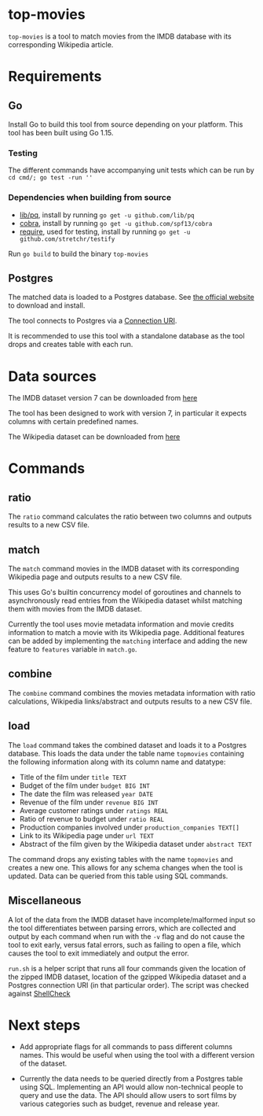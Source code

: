 # top-movies

`top-movies` is a tool to match movies from the IMDB database with its corresponding Wikipedia article.

# Requirements

## **Go**

Install Go to build this tool from source depending on your platform. This tool has been built using Go 1.15.

### Testing

The different commands have accompanying unit tests which can be run by `cd cmd/; go test -run ''`

### Dependencies when building from source

- [lib/pq](https://github.com/lib/pq), install by running `go get -u github.com/lib/pq`
- [cobra](https://github.com/spf13/cobra), install by running `go get -u github.com/spf13/cobra`
- [require](https://github.com/stretchr/testify), used for testing, install by running `go get -u github.com/stretchr/testify`

Run `go build` to build the binary `top-movies`

## **Postgres**

The matched data is loaded to a Postgres database. See [the official website](https://www.postgresql.org/download/) to download and install. 

The tool connects to Postgres via a [Connection URI](https://www.postgresql.org/docs/current/libpq-connect.html#LIBPQ-CONNSTRING).

It is recommended to use this tool with a standalone database as the tool drops and creates table with each run.

# Data sources

The IMDB dataset version 7 can be downloaded from [here](https://www.kaggle.com/rounakbanik/the-movies-dataset/version/7)

The tool has been designed to work with version 7, in particular it expects columns with certain predefined names.

The Wikipedia dataset can be downloaded from [here](https://dumps.wikimedia.org/enwiki/latest/enwiki-latest-abstract.xml.gz)

# Commands

## **ratio**
The `ratio` command calculates the ratio between two columns and outputs results to a new CSV file.

## **match**
The `match` command movies in the IMDB dataset with its corresponding Wikipedia page and outputs results to a new CSV file. 

This uses Go's builtin concurrency model of goroutines and channels to asynchronously read entries from the Wikipedia dataset whilst matching them with movies from the IMDB dataset.

Currently the tool uses movie metadata information and movie credits information to match a movie with its Wikipedia page. Additional features can be added by implementing the `matching` interface and adding the new feature to `features` variable in `match.go`.

## **combine**
The `combine` command combines the movies metadata information with ratio calculations, Wikipedia links/abstract and outputs results to a new CSV file.

## **load**
The `load` command takes the combined dataset and loads it to a Postgres database. This loads the data under the table name `topmovies` containing the following information along with its column name and datatype:
- Title of the film under `title TEXT`
- Budget of the film under `budget BIG INT`
- The date the film was released `year DATE`
- Revenue of the film under `revenue BIG INT`
- Average customer ratings under `ratings REAL`
- Ratio of revenue to budget under `ratio REAL`
- Production companies involved under `production_companies TEXT[]`
- Link to its Wikipedia page under `url TEXT`
- Abstract of the film given by the Wikipedia dataset under `abstract TEXT`

The command drops any existing tables with the name `topmovies` and creates a new one. This allows for any schema changes when the tool is updated. Data can be queried from this table using SQL commands.

## Miscellaneous

A lot of the data from the IMDB dataset have incomplete/malformed input so the tool differentiates between parsing errors, which are collected and output by each command when run with the `-v` flag and do not cause the tool to exit early, versus fatal errors, such as failing to open a file, which causes the tool to exit immediately and output the error.

`run.sh` is a helper script that runs all four commands given the location of the zipped IMDB dataset, location of the gzipped Wikipedia dataset and a Postgres connection URI (in that particular order). The script was checked against [ShellCheck](https://www.shellcheck.net/)


# Next steps
- Add appropriate flags for all commands to pass different columns names. This would be useful when using the tool with a different version of the dataset.

- Currently the data needs to be queried directly from a Postgres table using SQL. Implementing an API would allow non-technical people to query and use the data. The API should allow users to sort films by various categories such as budget, revenue and release year.